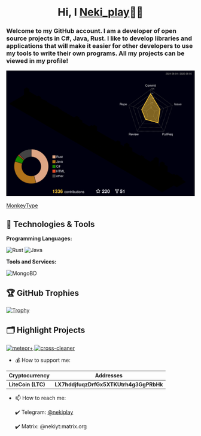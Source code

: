 <h1 align="center">Hi, I <a href="https://github.com/Nekiplay">Neki_play</a>👋🏻</h1>
<h3>Welcome to my GitHub account. I am a developer of open source projects in C#, Java, Rust. I like to develop libraries and applications that will make it easier for other developers to use my tools to write their own programs. All my projects can be viewed in my profile!</h3>

![Profile Stats](https://raw.githubusercontent.com/Nekiplay/Nekiplay/refs/heads/main/profile-3d-contrib/profile-night-rainbow.svg)

<a href="https://monkeytype.com/profile/Neki_play">MonkeyType</a>

## 🔧 Technologies & Tools


**Programming Languages:**

![Rust](https://img.shields.io/badge/Code-Rust-informational?style=flat&logo=rust&logoColor=white&color=6aa6f8)
![Java](https://img.shields.io/badge/Code-Java-informational?style=flat&logo=openjdk&logoColor=white&color=6aa6f8)

**Tools and Services:**

![MongoBD](https://img.shields.io/badge/DB-MongoBD-informational?style=flat&logo=mongodb&logoColor=white&color=6aa6f8)

## 🏆 GitHub Trophies

[![Trophy](https://github-profile-trophy.vercel.app/?username=Nekiplay&theme=nord&column=7)](https://github.com/Nekiplay/github-profile-trophy)

## 🗂️ Highlight Projects

<a href="https://github.com/MeteorClientPlus/MeteorPlus">
  <img align="center" src="https://github-readme-stats.vercel.app/api/pin/?username=MeteorClientPlus&repo=MeteorPlus&show_icons=true&line_height=27&title_color=6aa6f8&text_color=8a919a&icon_color=6aa6f8&bg_color=22272e" alt="meteor+" />
</a>

<a href="https://github.com/WinBooster/Cross-Cleaner">
  <img align="center" src="https://github-readme-stats.vercel.app/api/pin/?username=WinBooster&repo=Cross-Cleaner&show_icons=true&line_height=27&title_color=6aa6f8&text_color=8a919a&icon_color=6aa6f8&bg_color=22272e" alt="cross-cleaner" />
</a>

* 💰 How to support me:

| Cryptocurrency     | Addresses                                                           |
|--------------------|-----------------------------------------------------------------------|
| **LiteCoin (LTC)**  | **LX7hddjfuqzDrfGx5XTKUtrh4g3GgPRbHk**                        |

* 📫 How to reach me:

  ✔️ Telegram: <a href="https://t.me/nekiplay">@nekiplay</a>

  ✔️ Matrix: <a>@nekiyt:matrix.org</a>  

